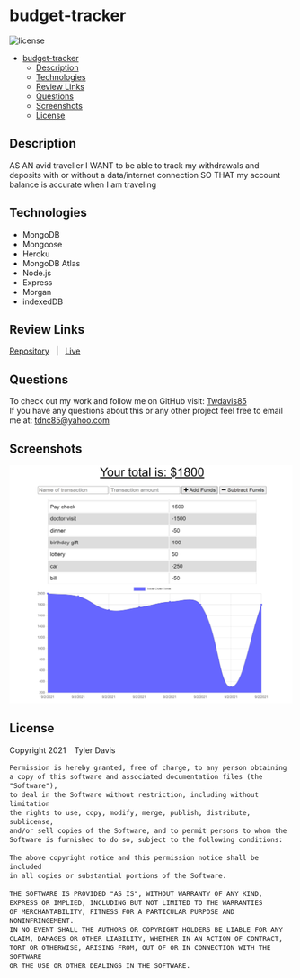 # budget-tracker
![license](https://img.shields.io/badge/license-MIT-blue)
- [budget-tracker](#budget-tracker)
  - [Description](#description)
  - [Technologies](#technologies)
  - [Review Links](#review-links)
  - [Questions](#questions)
  - [Screenshots](#screenshots)
  - [License](#license)

## Description
AS AN avid traveller I WANT to be able to track my withdrawals and deposits with or without a data/internet connection SO THAT my account balance is accurate when I am traveling

## Technologies
* MongoDB
* Mongoose  
* Heroku  
* MongoDB Atlas
* Node.js
* Express
* Morgan
* indexedDB

## Review Links
[Repository](https://github.com/Twdavis85/budget-tracker) &nbsp; | &nbsp; 
[Live](https://arcane-tor-93050.herokuapp.com/)


## Questions
To check out my work and follow me on GitHub visit: [Twdavis85](https://github.com/Twdavis85) <br/>
If you have any questions about this or any other project feel free to email me at: [tdnc85@yahoo.com](mailto:tdnc85@yahoo.com)

## Screenshots
![budget tracker screenshot](./images/budget-ss.png)


## License
Copyright 2021 &ensp; Tyler Davis

    Permission is hereby granted, free of charge, to any person obtaining
    a copy of this software and associated documentation files (the "Software"),
    to deal in the Software without restriction, including without limitation
    the rights to use, copy, modify, merge, publish, distribute, sublicense,
    and/or sell copies of the Software, and to permit persons to whom the
    Software is furnished to do so, subject to the following conditions:
    
    The above copyright notice and this permission notice shall be included
    in all copies or substantial portions of the Software.
    
    THE SOFTWARE IS PROVIDED "AS IS", WITHOUT WARRANTY OF ANY KIND, 
    EXPRESS OR IMPLIED, INCLUDING BUT NOT LIMITED TO THE WARRANTIES 
    OF MERCHANTABILITY, FITNESS FOR A PARTICULAR PURPOSE AND NONINFRINGEMENT. 
    IN NO EVENT SHALL THE AUTHORS OR COPYRIGHT HOLDERS BE LIABLE FOR ANY 
    CLAIM, DAMAGES OR OTHER LIABILITY, WHETHER IN AN ACTION OF CONTRACT, 
    TORT OR OTHERWISE, ARISING FROM, OUT OF OR IN CONNECTION WITH THE SOFTWARE 
    OR THE USE OR OTHER DEALINGS IN THE SOFTWARE.